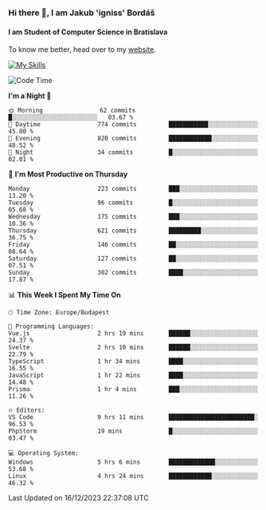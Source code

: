 ### Hi there 👋, I am Jakub 'igniss' Bordáš

#### I am Student of Computer Science in Bratislava
To know me better, head over to my [website](https://bordas.sk).

[![My Skills](https://skillicons.dev/icons?i=js,html,css,figma,svelte,java,kotlin,python,postgresql,typescript,nest,nodejs)](https://bordas.sk)


<!--START_SECTION:waka-->
![Code Time](http://img.shields.io/badge/Code%20Time-1%2C314%20hrs%2034%20mins-blue)

**I'm a Night 🦉** 

```text
🌞 Morning                62 commits          █░░░░░░░░░░░░░░░░░░░░░░░░   03.67 % 
🌆 Daytime                774 commits         ███████████░░░░░░░░░░░░░░   45.80 % 
🌃 Evening                820 commits         ████████████░░░░░░░░░░░░░   48.52 % 
🌙 Night                  34 commits          █░░░░░░░░░░░░░░░░░░░░░░░░   02.01 % 
```
📅 **I'm Most Productive on Thursday** 

```text
Monday                   223 commits         ███░░░░░░░░░░░░░░░░░░░░░░   13.20 % 
Tuesday                  96 commits          █░░░░░░░░░░░░░░░░░░░░░░░░   05.68 % 
Wednesday                175 commits         ███░░░░░░░░░░░░░░░░░░░░░░   10.36 % 
Thursday                 621 commits         █████████░░░░░░░░░░░░░░░░   36.75 % 
Friday                   146 commits         ██░░░░░░░░░░░░░░░░░░░░░░░   08.64 % 
Saturday                 127 commits         ██░░░░░░░░░░░░░░░░░░░░░░░   07.51 % 
Sunday                   302 commits         ████░░░░░░░░░░░░░░░░░░░░░   17.87 % 
```


📊 **This Week I Spent My Time On** 

```text
🕑︎ Time Zone: Europe/Budapest

💬 Programming Languages: 
Vue.js                   2 hrs 19 mins       ██████░░░░░░░░░░░░░░░░░░░   24.37 % 
Svelte                   2 hrs 10 mins       ██████░░░░░░░░░░░░░░░░░░░   22.79 % 
TypeScript               1 hr 34 mins        ████░░░░░░░░░░░░░░░░░░░░░   16.55 % 
JavaScript               1 hr 22 mins        ████░░░░░░░░░░░░░░░░░░░░░   14.48 % 
Prisma                   1 hr 4 mins         ███░░░░░░░░░░░░░░░░░░░░░░   11.26 % 

🔥 Editors: 
VS Code                  9 hrs 11 mins       ████████████████████████░   96.53 % 
PhpStorm                 19 mins             █░░░░░░░░░░░░░░░░░░░░░░░░   03.47 % 

💻 Operating System: 
Windows                  5 hrs 6 mins        █████████████░░░░░░░░░░░░   53.68 % 
Linux                    4 hrs 24 mins       ████████████░░░░░░░░░░░░░   46.32 % 
```


 Last Updated on 16/12/2023 22:37:08 UTC
<!--END_SECTION:waka-->
